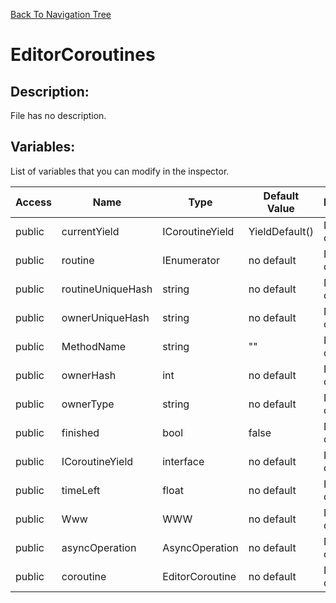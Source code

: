 [Back To Navigation Tree](https://wesleywh.github.io/githubpages/docs/navigation.html)
# EditorCoroutines

## Description:
File has no description.

## Variables:
List of variables that you can modify in the inspector.

|Access|Name|Type|Default Value|Description|
|---|---|---|---|---|
|public|currentYield|ICoroutineYield|YieldDefault()|No description.|
|public|routine|IEnumerator|no default|No description.|
|public|routineUniqueHash|string|no default|No description.|
|public|ownerUniqueHash|string|no default|No description.|
|public|MethodName|string|""|No description.|
|public|ownerHash|int|no default|No description.|
|public|ownerType|string|no default|No description.|
|public|finished|bool|false|No description.|
|public|ICoroutineYield|interface|no default|No description.|
|public|timeLeft|float|no default|No description.|
|public|Www|WWW|no default|No description.|
|public|asyncOperation|AsyncOperation|no default|No description.|
|public|coroutine|EditorCoroutine|no default|No description.|
